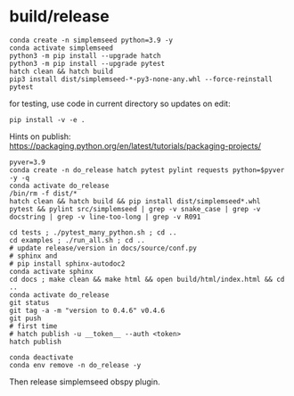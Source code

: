 
# build/release
```
conda create -n simplemseed python=3.9 -y
conda activate simplemseed
python3 -m pip install --upgrade hatch
python3 -m pip install --upgrade pytest
hatch clean && hatch build
pip3 install dist/simplemseed-*-py3-none-any.whl --force-reinstall
pytest

```

for testing, use code in current directory so updates on edit:
```
pip install -v -e .
```

Hints on publish:
https://packaging.python.org/en/latest/tutorials/packaging-projects/

```
pyver=3.9
conda create -n do_release hatch pytest pylint requests python=$pyver -y -q
conda activate do_release
/bin/rm -f dist/*
hatch clean && hatch build && pip install dist/simplemseed*.whl
pytest && pylint src/simplemseed | grep -v snake_case | grep -v docstring | grep -v line-too-long | grep -v R091

cd tests ; ./pytest_many_python.sh ; cd ..
cd examples ; ./run_all.sh ; cd ..
# update release/version in docs/source/conf.py
# sphinx and
# pip install sphinx-autodoc2
conda activate sphinx
cd docs ; make clean && make html && open build/html/index.html && cd ..
conda activate do_release
git status
git tag -a -m "version to 0.4.6" v0.4.6
git push
# first time
# hatch publish -u __token__ --auth <token>
hatch publish

conda deactivate
conda env remove -n do_release -y
```

Then release simplemseed obspy plugin.
